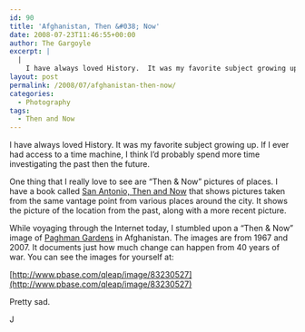 ```yaml
---
id: 90
title: 'Afghanistan, Then &#038; Now'
date: 2008-07-23T11:46:55+00:00
author: The Gargoyle
excerpt: |
  |
    I have always loved History.  It was my favorite subject growing up.  If I ever had access to a time machine, I think I'd probably spend more time investigating the past then the future.
layout: post
permalink: /2008/07/afghanistan-then-now/
categories:
  - Photography
tags:
  - Then and Now
---
```


I have always loved History. It was my favorite subject growing up. If I ever had access to a time machine, I think I&#8217;d probably spend more time investigating the past then the future.

One thing that I really love to see are &#8220;Then & Now&#8221; pictures of places. I have a book called [San Antonio, Then and Now](http://www.amazon.com/San-Antonio-Then-Now/dp/1592234070/ref=pd_bbs_sr_1?ie=UTF8&s=books&qid=1216831319&sr=8-1) that shows pictures taken from the same vantage point from various places around the city. It shows the picture of the location from the past, along with a more recent picture.

While voyaging through the Internet today, I stumbled upon a &#8220;Then & Now&#8221; image of [Paghman Gardens](http://en.wikipedia.org/wiki/Paghman_Gardens) in Afghanistan. The images are from 1967 and 2007. It documents just how much change can happen from 40 years of war. You can see the images for yourself at:

[http://www.pbase.com/qleap/image/83230527](http://www.pbase.com/qleap/image/83230527)

Pretty sad.

J
